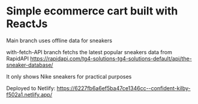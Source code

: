 # Simple ecommerce cart built with ReactJs

Main branch uses offline data for sneakers

with-fetch-API branch fetchs the latest popular sneakers data from RapidAPI
https://rapidapi.com/tg4-solutions-tg4-solutions-default/api/the-sneaker-database/

It only shows Nike sneakers for practical purposes

Deployed to Netlify: https://6227fb6a6ef5ba47ce1346cc--confident-kilby-f502a1.netlify.app/
